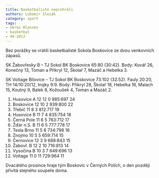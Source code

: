 ```yaml
---
title: Basketbalisté neprohráli
authors: Lubomír Slezák
category: sport
tags:
- okres Blansko
- basketbal
- 48-2013
---
```


Bez porážky se vrátili basketbalisté Sokola Boskovice ze dvou venkovních zápasů.

SK Žabovřesky B – TJ Sokol BK Boskovice 65:80 (30:42). Body: Kovář 26, Konečný 13, Toman a Přikryl 12, Školař 7, Mazáč a Hebelka 3.

SK Voltage Bílovice – TJ Sokol BK Boskovice 73:102 (32:52). Fauly 20:20, TH 14/10:20/12, trojky 9:9. Body: Přikryl 28, Školař 18, Hebelka 16, Malach 15, Koutný 9, Balek 8, Kožoušek 4, Toman a Mazáč 2.

1. Husovice A 12 12 0 985:697 24
2. Boskovice 12 10 2 939:800 22
3. Třebíč 11 8 3 812:717 19
4. Husovice B 11 7 4 835:754 18
5. Černá Pole 11 6 5 763:712 17
6. Žďár n.S. B 11 6 5 777:778 17
7. Tesla Brno 11 5 6 734:798 16
8. Znojmo 10 5 5 659:714 15
9. Černovice 12 3 9 688:843 15
10. Žabovř. B 12 2 10 716:813 14
11. Vysočina B 10 3 7 649:696 13
12. Voltage 11 0 11 729:964 11

Dvacátého prosince hraje tým Boskovic v Černých Polích, o den později přivítá stejného soupeře doma.